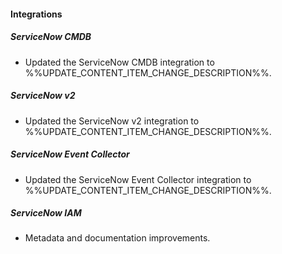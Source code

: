 
#### Integrations

##### ServiceNow CMDB

- Updated the ServiceNow CMDB integration to %%UPDATE_CONTENT_ITEM_CHANGE_DESCRIPTION%%.

##### ServiceNow v2

- Updated the ServiceNow v2 integration to %%UPDATE_CONTENT_ITEM_CHANGE_DESCRIPTION%%.

##### ServiceNow Event Collector

- Updated the ServiceNow Event Collector integration to %%UPDATE_CONTENT_ITEM_CHANGE_DESCRIPTION%%.

##### ServiceNow IAM

- Metadata and documentation improvements.
